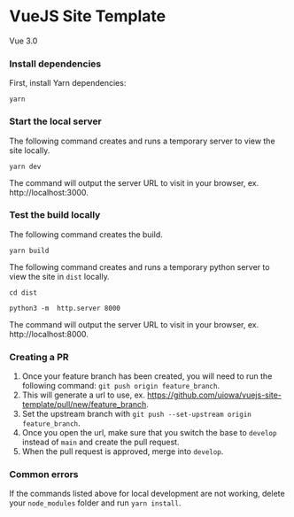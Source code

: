 # VueJS Site Template
Vue 3.0

### Install dependencies
First, install Yarn dependencies:
```
yarn
```

### Start the local server
The following command creates and runs a temporary server to view the site locally.
```
yarn dev
```
The command will output the server URL to visit in your browser, ex. http://localhost:3000.

### Test the build locally
The following command creates the build.
```
yarn build
```

The following command creates and runs a temporary python server to view the site in `dist` locally.
```
cd dist
```
```
python3 -m  http.server 8000 
```
The command will output the server URL to visit in your browser, ex. http://localhost:8000.


### Creating a PR 
1. Once your feature branch has been created, you will need to run the following command: `git push origin feature_branch`.
2. This will generate a url to use, ex. https://github.com/uiowa/vuejs-site-template/pull/new/feature_branch. 
3. Set the upstream branch with `git push --set-upstream origin feature_branch`.
4. Once you open the url, make sure that you switch the base to `develop` instead of `main` and create the pull request. 
5. When the pull request is approved, merge into `develop`.

### Common errors
If the commands listed above for local development are not working, delete your `node_modules` folder and run `yarn install`. 